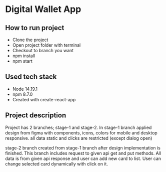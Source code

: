 # Digital Wallet App

## How to run project
- Clone the project
- Open project folder with terminal
- Checkout to branch you want
- npm install
- npm start


## Used tech stack
- Node 14.19.1
- npm 8.7.0
- Created with create-react-app

## Project description

Project has 2 branches; stage-1 and stage-2.
In stage-1 branch applied design from figma with components, icons, colors for mobile and desktop responsive.
all data static and clicks are restricted (except dialog open)

stage-2 branch created from stage-1 branch after design implementation is finished. This branch includes request to given
api get and put methods. All data is from given api response and user can add new card to list. User can change selected
card dynamically with click on it.
